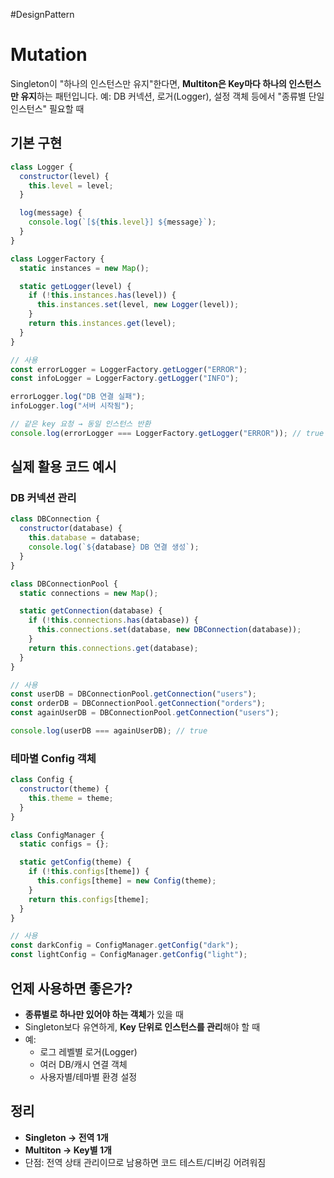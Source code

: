 #DesignPattern 

# Mutation

Singleton이 "하나의 인스턴스만 유지"한다면, **Multiton은 Key마다 하나의 인스턴스만 유지**하는 패턴입니다.
예: DB 커넥션, 로거(Logger), 설정 객체 등에서 "종류별 단일 인스턴스" 필요할 때

## 기본 구현

```js
class Logger {
  constructor(level) {
    this.level = level;
  }

  log(message) {
    console.log(`[${this.level}] ${message}`);
  }
}

class LoggerFactory {
  static instances = new Map();

  static getLogger(level) {
    if (!this.instances.has(level)) {
      this.instances.set(level, new Logger(level));
    }
    return this.instances.get(level);
  }
}

// 사용
const errorLogger = LoggerFactory.getLogger("ERROR");
const infoLogger = LoggerFactory.getLogger("INFO");

errorLogger.log("DB 연결 실패");
infoLogger.log("서버 시작됨");

// 같은 key 요청 → 동일 인스턴스 반환
console.log(errorLogger === LoggerFactory.getLogger("ERROR")); // true
```

## 실제 활용 코드 예시

### DB 커넥션 관리

```js
class DBConnection {
  constructor(database) {
    this.database = database;
    console.log(`${database} DB 연결 생성`);
  }
}

class DBConnectionPool {
  static connections = new Map();

  static getConnection(database) {
    if (!this.connections.has(database)) {
      this.connections.set(database, new DBConnection(database));
    }
    return this.connections.get(database);
  }
}

// 사용
const userDB = DBConnectionPool.getConnection("users");
const orderDB = DBConnectionPool.getConnection("orders");
const againUserDB = DBConnectionPool.getConnection("users");

console.log(userDB === againUserDB); // true
```

### 테마별 Config 객체

```js
class Config {
  constructor(theme) {
    this.theme = theme;
  }
}

class ConfigManager {
  static configs = {};

  static getConfig(theme) {
    if (!this.configs[theme]) {
      this.configs[theme] = new Config(theme);
    }
    return this.configs[theme];
  }
}

// 사용
const darkConfig = ConfigManager.getConfig("dark");
const lightConfig = ConfigManager.getConfig("light");
```

## 언제 사용하면 좋은가?

- **종류별로 하나만 있어야 하는 객체**가 있을 때
- Singleton보다 유연하게, **Key 단위로 인스턴스를 관리**해야 할 때
- 예:
    - 로그 레벨별 로거(Logger)
    - 여러 DB/캐시 연결 객체
    - 사용자별/테마별 환경 설정

## 정리

- **Singleton → 전역 1개**
- **Multiton → Key별 1개**
- 단점: 전역 상태 관리이므로 남용하면 코드 테스트/디버깅 어려워짐
